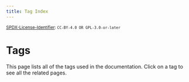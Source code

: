 ```yaml
---
title: Tag Index
---
```


<sup>[SPDX-License-Identifier](https://spdx.dev/learn/handling-license-info/):
`CC-BY-4.0 OR GPL-3.0-or-later`</sup>

# Tags

This page lists all of the tags used in the documentation. Click on a tag to see
all the related pages.

<!-- material/tags -->
